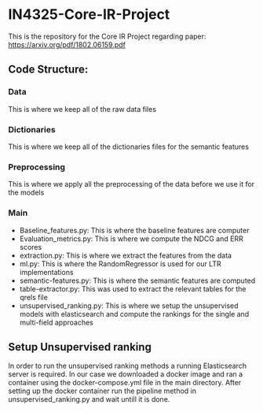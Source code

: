 # IN4325-Core-IR-Project
This is the repository for the Core IR Project regarding paper: https://arxiv.org/pdf/1802.06159.pdf 

## Code Structure:
### Data
This is where we keep all of the raw data files

### Dictionaries
This is where we keep all of the dictionaries files for the semantic features

### Preprocessing
This is where we apply all the preprocessing of the data before we use it for the models

### Main
- Baseline_features.py: This is where the baseline features are computer
- Evaluation_metrics.py: This is where we compute the NDCG and ERR scores
- extraction.py: This is where we extract the features from the data
- ml.py: This is where the RandomRegressor is used for our LTR implementations
- semantic-features.py: This is where the semantic features are computed
- table-extractor.py: This was used to extract the relevant tables for the qrels file
- unsupervised_ranking.py: This is where we setup the unsupervised models with elasticsearch and compute the rankings for the single and multi-field approaches

## Setup Unsupervised ranking
In order to run the unsupervised ranking methods a running Elasticsearch server is required. In our case we downloaded a docker image and ran a container using the docker-compose.yml file in the main directory. After setting up the docker container run the pipeline method in unsupervised_ranking.py and wait untill it is done.

